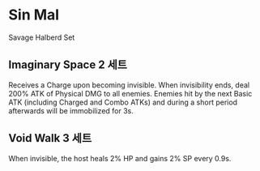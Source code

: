 # Sin Mal

Savage Halberd Set

## Imaginary Space 2 세트

Receives a Charge upon becoming invisible. When invisibility ends, deal 200% ATK of Physical DMG to all enemies. Enemies hit by the next Basic ATK (including Charged and Combo ATKs) and during a short period afterwards will be immobilized for 3s.

## Void Walk 3 세트

When invisible, the host heals 2% HP and gains 2% SP every 0.9s.
